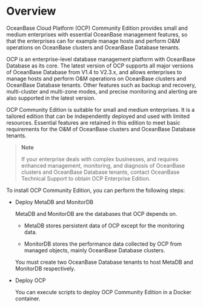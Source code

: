 Overview 
=============================

OceanBase Cloud Platform (OCP) Community Edition provides small and medium enterprises with essential OceanBase management features, so that the enterprises can for example manage hosts and perform O\&M operations on OceanBase clusters and OceanBase Database tenants. 

OCP is an enterprise-level database management platform with OceanBase Database as its core. The latest version of OCP supports all major versions of OceanBase Database from V1.4 to V2.3.x, and allows enterprises to manage hosts and perform O\&M operations on OceanBase clusters and OceanBase Database tenants. Other features such as backup and recovery, multi-cluster and multi-zone modes, and precise monitoring and alerting are also supported in the latest version. 

OCP Community Edition is suitable for small and medium enterprises. It is a tailored edition that can be independently deployed and used with limited resources. Essential features are retained in this edition to meet basic requirements for the O\&M of OceanBase clusters and OceanBase Database tenants. 

> **Note**
>
> If your enterprise deals with complex businesses, and requires enhanced management, monitoring, and diagnosis of OceanBase clusters and OceanBase Database tenants, contact OceanBase Technical Support to obtain OCP Enterprise Edition.

To install OCP Community Edition, you can perform the following steps:

* Deploy MetaDB and MonitorDB

  MetaDB and MonitorDB are the databases that OCP depends on.
  * MetaDB stores persistent data of OCP except for the monitoring data.

    
  
  * MonitorDB stores the performance data collected by OCP from managed objects, mainly OceanBase Database clusters.

    
  

  

  You must create two OceanBase Database tenants to host MetaDB and MonitorDB respectively.
  

* Deploy OCP

  You can execute scripts to deploy OCP Community Edition in a Docker container.
  



